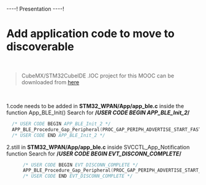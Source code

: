 ----!
Presentation
----!



# Add application code to move to discoverable
<br>

> CubeMX/STM32CubeIDE .IOC project for this MOOC can be downloaded from [here](https://github.com/stm32ws2023/STM32WBA5xMOOC/blob/main/MOOC_IOC/Hands-On_WS_WBA55.ioc)
<br>

1.code needs to be added in **STM32_WPAN/App/app_ble.c** inside the function App_BLE_Init() Search for **/*USER CODE BEGIN APP_BLE_Init_2*/**

```c
  /* USER CODE BEGIN APP_BLE_Init_2 */
  APP_BLE_Procedure_Gap_Peripheral(PROC_GAP_PERIPH_ADVERTISE_START_FAST);
  /* USER CODE END APP_BLE_Init_2 */
```
2.still in **STM32_WPAN/App/app_ble.c** inside SVCCTL_App_Notification function Search for **/*USER CODE BEGIN EVT_DISCONN_COMPLETE*/**

```c
      /* USER CODE BEGIN EVT_DISCONN_COMPLETE */
      APP_BLE_Procedure_Gap_Peripheral(PROC_GAP_PERIPH_ADVERTISE_START_FAST);
      /* USER CODE END EVT_DISCONN_COMPLETE */
```




